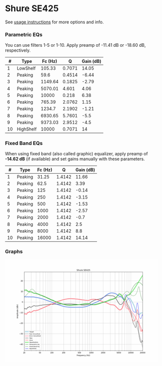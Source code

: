 # Shure SE425
See [usage instructions](https://github.com/jaakkopasanen/AutoEq#usage) for more options and info.

### Parametric EQs
You can use filters 1-5 or 1-10. Apply preamp of -11.41 dB or -18.60 dB, respectively.

|   # | Type      |   Fc (Hz) |      Q |   Gain (dB) |
|-----|-----------|-----------|--------|-------------|
|   1 | LowShelf  |    105.33 | 0.7071 |       14.05 |
|   2 | Peaking   |     59.6  | 0.4514 |       -6.44 |
|   3 | Peaking   |   1149.64 | 0.1825 |       -2.79 |
|   4 | Peaking   |   5070.01 | 4.601  |        4.06 |
|   5 | Peaking   |  10000    | 0.218  |        6.38 |
|   6 | Peaking   |    765.39 | 2.0762 |        1.15 |
|   7 | Peaking   |   1234.7  | 2.1902 |       -1.21 |
|   8 | Peaking   |   6930.65 | 5.7601 |       -5.5  |
|   9 | Peaking   |   9373.03 | 2.9512 |       -4.5  |
|  10 | HighShelf |  10000    | 0.7071 |       14    |

### Fixed Band EQs
When using fixed band (also called graphic) equalizer, apply preamp of **-14.62 dB** (if available) and set gains manually with these parameters.

|   # | Type    |   Fc (Hz) |      Q |   Gain (dB) |
|-----|---------|-----------|--------|-------------|
|   1 | Peaking |     31.25 | 1.4142 |       11.66 |
|   2 | Peaking |     62.5  | 1.4142 |        3.39 |
|   3 | Peaking |    125    | 1.4142 |       -0.14 |
|   4 | Peaking |    250    | 1.4142 |       -3.15 |
|   5 | Peaking |    500    | 1.4142 |       -1.53 |
|   6 | Peaking |   1000    | 1.4142 |       -2.57 |
|   7 | Peaking |   2000    | 1.4142 |       -0.7  |
|   8 | Peaking |   4000    | 1.4142 |        2.5  |
|   9 | Peaking |   8000    | 1.4142 |        8.8  |
|  10 | Peaking |  16000    | 1.4142 |       14.14 |

### Graphs
![](./Shure%20SE425.png)
